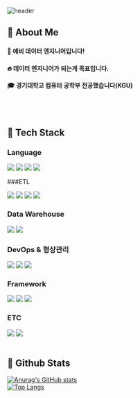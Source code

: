 <div>
  
  <!--Header-->
  ![header](https://capsule-render.vercel.app/api?type=waving&color=gradient&height=300&section=header&text=Good%20to%20see%20you%20%F0%9F%A4%97)
  
</div>
<div>
  <!--Body-->
  
  ## 👀 About Me
  #### :raising_hand: 예비 데이터 엔지니어입니다!<br/>
  #### :fire: 데이터 엔지니어가 되는게 목표입니다.<br/>
  #### :mortar_board: 경기대학교 컴퓨터 공학부 전공했습니다(KGU)
  <br/>
  <br/>
  
  ## 🧱 Tech Stack
  ### Language
  <!--Python-->
  <img src="https://img.shields.io/badge/Python-3776AB?style=flat-square&logo=Python&logoColor=white"/>
  <!--JavaScript-->
  <img src="https://img.shields.io/badge/JavaScript-F7DF1E?style=flat-square&logo=JavaScript&logoColor=white"/>
  <!--HTML5-->
  <img src="https://img.shields.io/badge/HTML5-E34F26?style=flat-square&logo=HTML5&logoColor=white"/>
  <!--CSS-->
  <img src="https://img.shields.io/badge/CSS3-1572B6?style=flat-square&logo=CSS3&logoColor=white"/>
  <br/>

  ###ETL
  <!--Airflow-->
  <img src="https://img.shields.io/badge/apacheairflow-017CEE?style=flat-square&logo=apacheairflow&logoColor=white"/>
  <!--Spark-->
  <img src="https://img.shields.io/badge/apachespark-E25A1C?style=flat-square&logo=apachespark&logoColor=white"/>
  <!--DBT-->
  <img src="https://img.shields.io/badge/dbt-FF694B?style=flat-square&logo=dbt&logoColor=white"/>
  <!--Kafka-->
  <img src="https://img.shields.io/badge/apachekafka-231F20?style=flat-square&logo=apachekafka&logoColor=white"/>
  
  ### Data Warehouse
  <!--Redshift-->
  <img src="https://img.shields.io/badge/amazonredshift-8C4FFF?style=flat-square&logo=amazonredshift&logoColor=white"/>
  <!--Snowflake-->
  <img src="https://img.shields.io/badge/snowflake-29B5E8?style=flat-square&logo=snowflake&logoColor=white"/>
  <br/>

  ### DevOps & 형상관리
  <!--Docker--!>
  <img src="https://img.shields.io/badge/docker-2496ED?style=flat-square&logo=docker&logoColor=white"/>
  <!--gitActions-->
  <img src="https://img.shields.io/badge/githubactions-2088FF?style=flat-square&logo=githubactions&logoColor=white"/>
  <!--Github-->
  <img src="https://img.shields.io/badge/github-FC6D26?style=flat-square&logo=github&logoColor=white"/>
  
  ### Framework
  <!--fastapi-->
  <img src="https://img.shields.io/badge/fastapi-FF282D?style=flat-square&logo=fastapi&logoColor=white"/>
  <!--React-->
  <img src="https://img.shields.io/badge/django-092E20?style=flat-square&logo=django&logoColor=white&Color=white"/>
  <!--SpringBoot-->
  <img src="https://img.shields.io/badge/springboot-#6DB33F?style=flat-square&logo=springboot&logoColor=white&Color=white"/>
  <br/>
  
  ### ETC
  <!--Amazon AWS-->
  <img src="https://img.shields.io/badge/Amazon AWS-232F3E?style=flat-square&logo=Amazon AWS&logoColor=white"/>
  <!--Slack-->
  <img src="https://img.shields.io/badge/Slack-4A154B?style=flat-square&logo=Slack&logoColor=white"/>
  <br/>
  <br/>
  
  ## 🤔 Github Stats
  [![Anurag's GitHub stats](https://github-readme-stats.vercel.app/api?username=Gyoung-0&show_icons=true&theme=radical)](https://github.com/anuraghazra/github-readme-stats)
  <br/>
  [![Top Langs](https://github-readme-stats.vercel.app/api/top-langs/?username=Gyoung-0&show_icons=true&theme=radical)](https://github.com/anuraghazra/github-readme-stats)
  
</div>

<!--
**Jiyu-Kim/Jiyu-Kim** is a ✨ _special_ ✨ repository because its `README.md` (this file) appears on your GitHub profile.

Here are some ideas to get you started:
- Hi there 👋
- 🔭 I’m currently working on ...
- 🌱 I’m currently learning ...
- 👯 I’m looking to collaborate on ...
- 🤔 I’m looking for help with ...
- 💬 Ask me about ...
- 📫 How to reach me: ...
- 😄 Pronouns: ...
- ⚡ Fun fact: ...
-->

